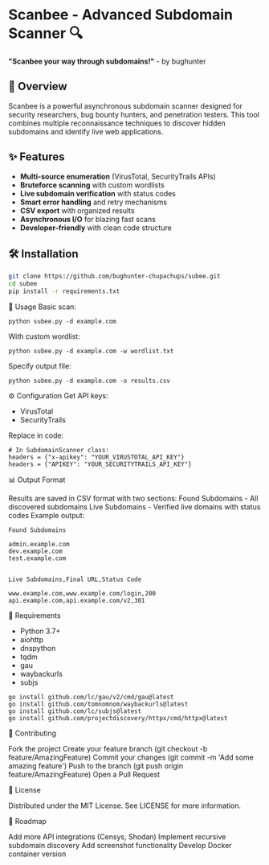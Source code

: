 # Scanbee - Advanced Subdomain Scanner 🔍

**"Scanbee your way through subdomains!"** - by bughunter

## 🚀 Overview

Scanbee is a powerful asynchronous subdomain scanner designed for security researchers, bug bounty hunters, and penetration testers. This tool combines multiple reconnaissance techniques to discover hidden subdomains and identify live web applications.

## ✨ Features

- **Multi-source enumeration** (VirusTotal, SecurityTrails APIs)
- **Bruteforce scanning** with custom wordlists
- **Live subdomain verification** with status codes
- **Smart error handling** and retry mechanisms
- **CSV export** with organized results
- **Asynchronous I/O** for blazing fast scans
- **Developer-friendly** with clean code structure

## 🛠 Installation

```bash
git clone https://github.com/bughunter-chupachups/subee.git
cd subee
pip install -r requirements.txt
```

📖 Usage
Basic scan:
```
python subee.py -d example.com
```

With custom wordlist:
```
python subee.py -d example.com -w wordlist.txt
```

Specify output file:
```
python subee.py -d example.com -o results.csv
```

⚙️ Configuration
Get API keys:

   - VirusTotal
   - SecurityTrails

Replace in code:
```
# In SubdomainScanner class:
headers = {"x-apikey": "YOUR_VIRUSTOTAL_API_KEY"}
headers = {"APIKEY": "YOUR_SECURITYTRAILS_API_KEY"}
```

📊 Output Format

Results are saved in CSV format with two sections:
Found Subdomains - All discovered subdomains
Live Subdomains - Verified live domains with status codes
Example output:
```
Found Subdomains

admin.example.com
dev.example.com
test.example.com


Live Subdomains,Final URL,Status Code

www.example.com,www.example.com/login,200
api.example.com,api.example.com/v2,301
```

🧰 Requirements
   - Python 3.7+
   - aiohttp
   - dnspython
   - tqdm
   - gau
   - waybackurls
   - subjs

```
go install github.com/lc/gau/v2/cmd/gau@latest
go install github.com/tomnomnom/waybackurls@latest
go install github.com/lc/subjs@latest
go install github.com/projectdiscovery/httpx/cmd/httpx@latest
```
     
🤝 Contributing

Fork the project
Create your feature branch (git checkout -b feature/AmazingFeature)
Commit your changes (git commit -m 'Add some amazing feature')
Push to the branch (git push origin feature/AmazingFeature)
Open a Pull Request

📜 License

Distributed under the MIT License. See LICENSE for more information.

📌 Roadmap

Add more API integrations (Censys, Shodan)
Implement recursive subdomain discovery
Add screenshot functionality
Develop Docker container version
